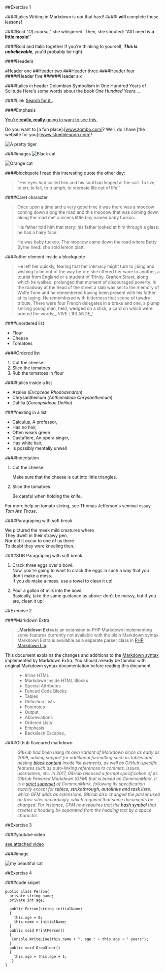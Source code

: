 ##Exercise 1

####Italics
Writing in Markdown is _not_ that hard!
####I **will** complete these lessons!

####Bold
"_Of course_," she whispered. Then, she shouted: "All I need is **a little moxie**!"

####Bold and Italic together
If you're thinking to yourself, **_This is unbelievable_**, you'd probably be right.

####Headers

#Header one
##Header two
###Header three
####Header four
#####Header five
######Header six

####Italics in header
Colombian Symbolism in One Hundred Years of Solitude
Here's some words about the book _One Hundred Years..._.

####Link
[Search for it.](www.google.com).

####Emphasis

[You're **really, really** going to want to see this.](www.dailykitten.com)

Do you want to [a fun place]:[www.zombo.com]?
Well, do I have [the website for you]:[www.stumbleupon.com]!

![A pretty tiger](https://upload.wikimedia.org/wikipedia/commons/5/56/Tiger.50.jpg)

####images
![Black cat][Black]

![Orange cat][Orange]

[Black]: https://upload.wikimedia.org/wikipedia/commons/a/a3/81_INF_DIV_SSI.jpg

[orange]:http://icons.iconarchive.com/icons/google/noto-emoji-animals-nature/256/22221-cat-icon.png

####blockquote
I read this interesting quote the other day:

>"Her eyes had called him and his soul had leaped at the call. To live, to err, to fall, to triumph, to recreate life out of life!"

####Caret character
>Once upon a time and a very good time it was there was a moocow coming down along the road and this moocow that was coming down along the road met a nicens little boy named baby tuckoo...
>
>His father told him that story: his father looked at him through a glass: he had a hairy face.
>
>He was baby tuckoo. The moocow came down the road where Betty Byrne lived: she sold lemon platt.

####other element inside a blockquote
>He left her quickly, fearing that her intimacy might turn to jibing and wishing to be out of the way before she offered her ware to another, a tourist from England or a student of Trinity. Grafton Street, along which he walked, prolonged that moment of discouraged poverty. In the roadway at the head of the street a slab was set to the memory of Wolfe Tone and he remembered having been present with his father at its laying. He remembered with bitterness that scene of tawdry tribute. There were four French delegates in a brake and one, a plump smiling young man, held, wedged on a stick, a card on which were printed the words:_ VIVE L'IRLANDE_!

####unordered list
* Flour
* Cheese
* Tomatoes

####Ordered list
1. Cut the cheese
2. Slice the tomatoes
3. Rub the tomatoes in flour

####Italics inside a list
* Azalea (_Ericaceae Rhododendron_)
* Chrysanthemum (_Anthemideae Chrysanthemum_)
* Dahlia (_Coreopsideae Dahlia_)

####nexting in a list
* Calculus, A professor,
 * Has no hair, 
 * Often wears green
* Castafiore, An opera singer,
 * Has white hair,
 * Is possibly mentally unwell

 ####Indentation
 1. Cut the cheese
  
     Make sure that the cheese is cut into little triangles.

2. Slice the tomatoes
   
    Be careful when holding the knife.
  
 For more help on tomato slicing, see Thomas Jefferson's seminal essay _Tom Ate Those_.

 ####Paragraping with soft break

 We pictured the meek mild creatures where  
They dwelt in their strawy pen,  
Nor did it occur to one of us there  
To doubt they were kneeling then.

 ####SUB Paragraping with soft break

1. Crack three eggs over a bowl.  
Now, you're going to want to crack the eggs in such a way that you don't make a mess.  
If you _do_ make a mess, use a towel to clean it up!

2. Pour a gallon of milk into the bowl.  
Basically, take the same guidance as above: don't be messy, but if you are, clean it up!

##Exercise 2

####Markdown Extra

>_**Markdown Extra** is an extension to PHP Markdown implementing some features currently not available with the plain Markdown syntax. Markdown Extra is available as a separate parser class in [PHP Markdown Lib](https://michelf.ca/projects/php-markdown/).
>
This document explains the changes and additions to the [Markdown syntax](https://daringfireball.net/projects/markdown/syntax) implemented by Markdown Extra. You should already be familiar with original Markdown syntax documentation before reading this document.
>
>* Inline HTML
>* Markdown Inside HTML Blocks
>* Special Attributes
>* Fenced Code Blocks
>* Tables
>* Definition Lists
>* Footnotes
>* Output
>* Abbreviations
>* Ordered Lists
>* Emphasis
>* Backslash Escapes_

####Github flavoured markdown

>_GitHub had been using its own variant of Markdown since as early as 2009, adding support for additional formatting such as tables and nesting [block content](https://en.wikipedia.org/wiki/HTML_element#Block_elements) inside list elements, as well as GitHub-specific features such as auto-linking references to commits, issues, usernames, etc. In 2017, GitHub released a formal specification of its GitHub Flavored Markdown (GFM) that is based on CommonMark. It is a [strict superset](https://en.wikipedia.org/wiki/Subset) of CommonMark, following its specification exactly except for **tables, strikethrough, autolinks and task lists**, which GFM adds as extensions. GitHub also changed the parser used on their sites accordingly, which required that some documents be changed. For instance, GFM now requires that the [hash symbol](https://en.wikipedia.org/wiki/Number_sign) that creates a heading be separated from the heading text by a space character_.

##Exercise 3

####youtube video

[see attached video](https://youtu.be/dQw4w9WgXcQ)

####image

![my beautiful cat](https://upload.wikimedia.org/wikipedia/commons/thumb/6/68/Orange_tabby_cat_sitting_on_fallen_leaves-Hisashi-01A.jpg/800px-Orange_tabby_cat_sitting_on_fallen_leaves-Hisashi-01A.jpg)

##Exercise 4

####code snipet

    public class Person{
      private string name;
      private int age;

      public Person(string initialName)
      {
        this.age = 0;
        this.name = initialName;
      }
      public void PrintPerson()
      {
       Console.WriteLine(this.name + ", age " + this.age + " years");
      }
      public void GrowOlder()
      {
        this.age = this.age + 1;
       }
    }